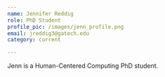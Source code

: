 ```yaml
---
name: Jennifer Reddig
role: PhD Student
profile_pic: /images/jenn_profile.png
email: jreddig3@gatech.edu
category: current

---
```


Jenn is a Human-Centered Computing PhD student.
